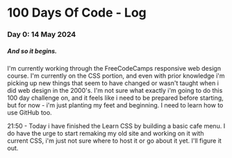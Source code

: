 # 100 Days Of Code - Log

### Day 0: 14 May 2024
##### And so it begins.
I'm currently working through the FreeCodeCamps responsive web design course. I'm currently on the CSS portion, and even with prior knowledge i'm picking up new things that seem to have changed or wasn't taught when i did web design in the 2000's. I'm not sure what exactly i'm going to do this 100 day challenge on, and it feels like i need to be prepared before starting, but for now - i'm just planting my feet and beginning. I need to learn how to use GitHub too. 

21:50 -  Today i have finished the Learn CSS by building a basic cafe menu. I do have the urge to start remaking my old site and working on it with current CSS, i'm just not sure where to host it or go about it yet. I'll figure it out.

<!--- 

**Today's Progress**: Fixed CSS, worked on canvas functionality for the app.

**Thoughts:** I really struggled with CSS, but, overall, I feel like I am slowly getting better at it. Canvas is still new for me, but I managed to figure out some basic functionality.

**Link to work:** [Calculator App](http://www.example.com)

### Day 0: February 30, 2016 (Example 2)
##### (delete me or comment me out)

**Today's Progress**: Fixed CSS, worked on canvas functionality for the app.

**Thoughts**: I really struggled with CSS, but, overall, I feel like I am slowly getting better at it. Canvas is still new for me, but I managed to figure out some basic functionality.

**Link(s) to work**: [Calculator App](http://www.example.com)


### Day 1: June 27, Monday

**Today's Progress**: I've gone through many exercises on FreeCodeCamp.

**Thoughts** I've recently started coding, and it's a great feeling when I finally solve an algorithm challenge after a lot of attempts and hours spent.

**Link(s) to work**
1. [Find the Longest Word in a String](https://www.freecodecamp.com/challenges/find-the-longest-word-in-a-string)
2. [Title Case a Sentence](https://www.freecodecamp.com/challenges/title-case-a-sentence)
--->
